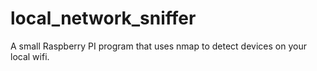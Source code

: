 # local_network_sniffer
A small Raspberry PI program that uses nmap to detect devices on your local wifi. 
